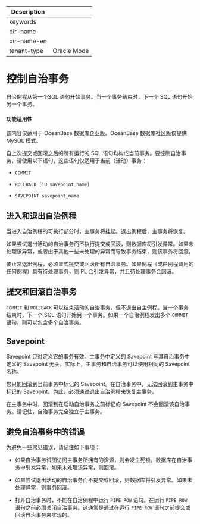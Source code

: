 | Description   |                 |
|---------------|-----------------|
| keywords      |                 |
| dir-name      |                 |
| dir-name-en   |                 |
| tenant-type   | Oracle Mode     |

# 控制自治事务 

自治例程从第一个SQL 语句开始事务。当一个事务结束时，下一个 SQL 语句开始另一个事务。

  <main id="notice" >
    <h4>功能适用性</h4>
    <p>该内容仅适用于 OceanBase 数据库企业版。OceanBase 数据库社区版仅提供 MySQL 模式。</p>
  </main>

自上次提交或回滚之后的所有运行的 SQL 语句均构成当前事务。要控制自治事务，请使用以下语句，这些语句仅适用于当前（活动）事务：

* `COMMIT`

  

* `ROLLBACK [TO savepoint_name]`

  

* `SAVEPOINT savepoint_name`

  




进入和退出自治例程 
------------------------------

当进入自治例程的可执行部分时，主事务将挂起。退出例程后，主事务将恢复。

如果尝试退出活动的自治事务而不执行提交或回滚，则数据库将引发异常。如果未处理该异常，或者由于其他一些未处理的异常而导致事务结束，则该事务将回滚。

要正常退出例程，必须显式提交或回滚所有自治事务。如果例程（或由例程调用的任何例程）具有待处理事务，则 PL 会引发异常，并且待处理事务会回滚。

提交和回滚自治事务 
------------------------------

`COMMIT` 和 `ROLLBACK` 可以结束活动的自治事务，但不退出自主例程。当一个事务结束时，下一个 SQL 语句开始另一个事务。如果一个自治例程发出多个 `COMMIT` 语句，则可以包含多个自治事务。

Savepoint 
------------------------

Savepoint 只对定义它的事务有效。主事务中定义的 Savepoint 与其自治事务中定义的 Savepoint 无关。实际上，主事务和自治事务可以使用相同的 Savepoint 名称。

您只能回滚到当前事务中标记的 Savepoint。在自治事务中，无法回滚到主事务中标记的 Savepoint。为此，必须通过退出自治例程来恢复主事务。

在主事务中时，回滚到在启动自治事务之前标记的 Savepoint 不会回滚该自治事务。请记住，自治事务完全独立于主事务。

避免自治事务中的错误 
-------------------------------

为避免一些常见错误，请记住如下事项：

* 如果自治事务试图访问主事务所拥有的资源，则会发生死锁。数据库在自治事务中引发异常，如果未处理该异常，则回滚。

  

* 如果尝试退出活动的自治事务而不提交或回滚，则数据库将引发异常。如果未处理异常，则事务回滚。

  

* 打开自治事务时，不能在自治例程中运行 `PIPE ROW` 语句。在运行 `PIPE ROW` 语句之前必须关闭自治事务。这通常是通过在运行 `PIPE ROW` 语句之前提交或回滚自治事务来实现的。

  



